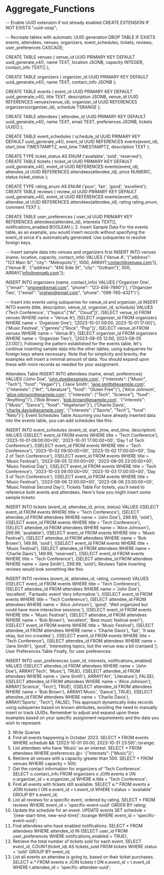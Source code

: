 # Aggregate_Functions
-- Enable UUID extension if not already enabled
CREATE EXTENSION IF NOT EXISTS "uuid-ossp";

-- Recreate tables with automatic UUID generation
DROP TABLE IF EXISTS events, attendees, venues, organizers, event_schedules, tickets, reviews, user_preferences CASCADE;

CREATE TABLE venues (
venue_id UUID PRIMARY KEY DEFAULT uuid_generate_v4(),
name TEXT,
location JSONB,
capacity INTEGER,
contact_info TEXT[]
);

CREATE TABLE organizers (
organizer_id UUID PRIMARY KEY DEFAULT uuid_generate_v4(),
name TEXT,
contact_info JSONB
);

CREATE TABLE events (
event_id UUID PRIMARY KEY DEFAULT uuid_generate_v4(),
title TEXT,
description JSONB,
venue_id UUID REFERENCES venues(venue_id),
organizer_id UUID REFERENCES organizers(organizer_id),
schedule TSRANGE
);

CREATE TABLE attendees (
attendee_id UUID PRIMARY KEY DEFAULT uuid_generate_v4(),
name TEXT,
email TEXT,
preferences JSONB,
tickets UUID[]
);

CREATE TABLE event_schedules (
schedule_id UUID PRIMARY KEY DEFAULT uuid_generate_v4(),
event_id UUID REFERENCES events(event_id),
start_time TIMESTAMPTZ,
end_time TIMESTAMPTZ,
description TEXT
);

CREATE TYPE ticket_status AS ENUM ('available', 'sold', 'reserved');
CREATE TABLE tickets (
ticket_id UUID PRIMARY KEY DEFAULT uuid_generate_v4(),
event_id UUID REFERENCES events(event_id),
attendee_id UUID REFERENCES attendees(attendee_id),
price NUMERIC,
status ticket_status
);

CREATE TYPE rating_enum AS ENUM ('poor', 'fair', 'good', 'excellent');
CREATE TABLE reviews (
review_id UUID PRIMARY KEY DEFAULT uuid_generate_v4(),
event_id UUID REFERENCES events(event_id),
attendee_id UUID REFERENCES attendees(attendee_id),
rating rating_enum,
comment TEXT
);

CREATE TABLE user_preferences (
user_id UUID PRIMARY KEY REFERENCES attendees(attendee_id),
interests TEXT[],
notifications_enabled BOOLEAN
);
2. Insert Sample Data
   For the events table, as an example, you would insert records without specifying the event_id since it's automatically generated. Use subqueries to resolve foreign keys.

-- Insert sample data into venues and organizers first
INSERT INTO venues (name, location, capacity, contact_info) VALUES
('Venue A', '{"address": "123 Main St", "city": "Metropolis"}', 1000, ARRAY['contact@venuea.com']),
('Venue B', '{"address": "456 Side St", "city": "Gotham"}', 500, ARRAY['info@venueb.com']);

INSERT INTO organizers (name, contact_info) VALUES
('Organizer One', '{"email": "orgone@email.com", "phone": "123-456-7890"}'),
('Organizer Two', '{"email": "orgtwo@email.com", "phone": "098-765-4321"}');

-- Insert into events using subqueries for venue_id and organizer_id
INSERT INTO events (title, description, venue_id, organizer_id, schedule) VALUES
('Tech Conference', '{"topics":["AI", "Cloud"]}', (SELECT venue_id FROM venues WHERE name = 'Venue A'), (SELECT organizer_id FROM organizers WHERE name = 'Organizer One'), '[2023-10-01 09:00, 2023-10-01 17:00]'),
('Music Festival', '{"genres":["Rock", "Pop"]}', (SELECT venue_id FROM venues WHERE name = 'Venue B'), (SELECT organizer_id FROM organizers WHERE name = 'Organizer Two'), '[2023-08-05 12:00, 2023-08-05 23:00]');
Following the pattern established for the events table, let's continue inserting sample data into the other tables, using subqueries for foreign keys where necessary. Note that for simplicity and brevity, the examples will insert a minimal amount of data. You should expand upon these with more records as needed for your assignment.

Attendees Table
INSERT INTO attendees (name, email, preferences) VALUES
('John Doe', 'john.doe@example.com', '{"interests": ["Music", "Tech"], "food": "Vegan"}'),
('Jane Smith', 'jane.smith@example.com', '{"interests": ["Art", "Literature"], "food": "Gluten Free"}'),
('Alice Johnson', 'alice.johnson@example.com', '{"interests": ["Tech", "Science"], "food": "Anything"}'),
('Bob Brown', 'bob.brown@example.com', '{"interests": ["Music", "Dance"], "food": "Vegetarian"}'),
('Charlie Davis', 'charlie.davis@example.com', '{"interests": ["Sports", "Tech"], "food": "Keto"}');
Event Schedules Table
Assuming you have already inserted data into the events table, you can add schedules like this:

INSERT INTO event_schedules (event_id, start_time, end_time, description) VALUES
((SELECT event_id FROM events WHERE title = 'Tech Conference'), '2023-10-01 09:00:00+00', '2023-10-01 17:00:00+00', 'Day 1 of Tech Conference'),
((SELECT event_id FROM events WHERE title = 'Tech Conference'), '2023-10-02 09:00:00+00', '2023-10-02 17:00:00+00', 'Day 2 of Tech Conference'),
((SELECT event_id FROM events WHERE title = 'Music Festival'), '2023-08-05 12:00:00+00', '2023-08-05 23:00:00+00', 'Music Festival Day'),
((SELECT event_id FROM events WHERE title = 'Tech Conference'), '2023-10-03 09:00:00+00', '2023-10-03 17:00:00+00', 'Day 3 of Tech Conference'),
((SELECT event_id FROM events WHERE title = 'Music Festival'), '2023-08-06 12:00:00+00', '2023-08-06 23:00:00+00', 'Music Festival Second Day');
Tickets Table
For tickets, you'll need to reference both events and attendees. Here's how you might insert some sample tickets:

INSERT INTO tickets (event_id, attendee_id, price, status) VALUES
((SELECT event_id FROM events WHERE title = 'Tech Conference'), (SELECT attendee_id FROM attendees WHERE name = 'John Doe'), 299.99, 'sold'),
((SELECT event_id FROM events WHERE title = 'Tech Conference'), (SELECT attendee_id FROM attendees WHERE name = 'Alice Johnson'), 299.99, 'available'),
((SELECT event_id FROM events WHERE title = 'Music Festival'), (SELECT attendee_id FROM attendees WHERE name = 'Bob Brown'), 149.99, 'sold'),
((SELECT event_id FROM events WHERE title = 'Music Festival'), (SELECT attendee_id FROM attendees WHERE name = 'Charlie Davis'), 149.99, 'reserved'),
((SELECT event_id FROM events WHERE title = 'Tech Conference'), (SELECT attendee_id FROM attendees WHERE name = 'Jane Smith'), 299.99, 'sold');
Reviews Table
Inserting reviews would look something like this:

INSERT INTO reviews (event_id, attendee_id, rating, comment) VALUES
((SELECT event_id FROM events WHERE title = 'Tech Conference'), (SELECT attendee_id FROM attendees WHERE name = 'John Doe'), 'excellent', 'Fantastic event! Very informative.'),
((SELECT event_id FROM events WHERE title = 'Tech Conference'), (SELECT attendee_id FROM attendees WHERE name = 'Alice Johnson'), 'good', 'Well organized but could have more interactive sessions.'),
((SELECT event_id FROM events WHERE title = 'Music Festival'), (SELECT attendee_id FROM attendees WHERE name = 'Bob Brown'), 'excellent', 'Best music festival ever!'),
((SELECT event_id FROM events WHERE title = 'Music Festival'), (SELECT attendee_id FROM attendees WHERE name = 'Charlie Davis'), 'fair', 'It was okay, but too crowded.'),
((SELECT event_id FROM events WHERE title = 'Tech Conference'), (SELECT attendee_id FROM attendees WHERE name = 'Jane Smith'), 'good', 'Interesting topics, but the venue was a bit cramped.');
User Preferences Table
Finally, for user preferences:

INSERT INTO user_preferences (user_id, interests, notifications_enabled) VALUES
((SELECT attendee_id FROM attendees WHERE name = 'John Doe'), ARRAY['Tech', 'Music'], TRUE),
((SELECT attendee_id FROM attendees WHERE name = 'Jane Smith'), ARRAY['Art', 'Literature'], FALSE),
((SELECT attendee_id FROM attendees WHERE name = 'Alice Johnson'), ARRAY['Science', 'Tech'], TRUE),
((SELECT attendee_id FROM attendees WHERE name = 'Bob Brown'), ARRAY['Music', 'Dance'], TRUE),
((SELECT attendee_id FROM attendees WHERE name = 'Charlie Davis'), ARRAY['Sports', 'Tech'], FALSE);
This approach dynamically links records using subqueries based on known attributes, avoiding the need to manually insert or track UUIDs. Remember to adjust and expand upon these examples based on your specific assignment requirements and the data you wish to represent.

3. Write Queries
1. Find all events happening in October 2023.
   SELECT * FROM events
   WHERE schedule && '[2023-10-01 00:00, 2023-10-31 23:59]'::tsrange;
2. List attendees who have 'Music' as an interest.
   SELECT * FROM attendees
   WHERE preferences @> '{"interests": ["Music"]}';
3. Retrieve all venues with a capacity greater than 500.
   SELECT * FROM venues
   WHERE capacity > 500;
4. Get the contact information for organizers of 'Tech Conference'.
   SELECT o.contact_info FROM organizers o
   JOIN events e ON o.organizer_id = e.organizer_id
   WHERE e.title = 'Tech Conference';
5. Find all events with tickets still available.
   SELECT e.* FROM events e
   JOIN tickets t ON e.event_id = t.event_id
   WHERE t.status = 'available'
   GROUP BY e.event_id;
6. List all reviews for a specific event, ordered by rating.
   SELECT * FROM reviews
   WHERE event_id = 'specific-event-uuid'
   ORDER BY rating;
7. Update the schedule for an event.
   UPDATE events
   SET schedule = '[new-start-time, new-end-time]'::tsrange
   WHERE event_id = 'specific-event-uuid';
8. Find attendees who have enabled notifications.
   SELECT * FROM attendees
   WHERE attendee_id IN (SELECT user_id FROM user_preferences WHERE notifications_enabled = TRUE);
9. Retrieve the total number of tickets sold for each event.
   SELECT event_id, COUNT(ticket_id) AS tickets_sold
   FROM tickets
   WHERE status = 'sold'
   GROUP BY event_id;
10. List all events an attendee is going to, based on their ticket purchases.
    SELECT e.* FROM events e
    JOIN tickets t ON e.event_id = t.event_id
    WHERE t.attendee_id = 'specific-attendee-uuid';